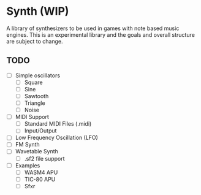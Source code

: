 # Synth (WIP)

A library of synthesizers to be used in games with note based music engines.
This is an experimental library and the goals and overall structure are subject
to change.

## TODO

- [ ] Simple oscillators
  - [ ] Square
  - [ ] Sine
  - [ ] Sawtooth
  - [ ] Triangle
  - [ ] Noise
- [ ] MIDI Support
  - [ ] Standard MIDI Files (.midi)
  - [ ] Input/Output
- [ ] Low Frequency Oscillation (LFO)
- [ ] FM Synth
- [ ] Wavetable Synth
  - [ ] .sf2 file support
- [ ] Examples
  - [ ] WASM4 APU
  - [ ] TIC-80 APU
  - [ ] Sfxr

